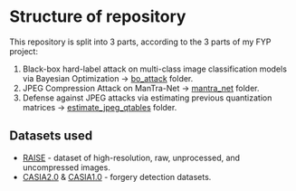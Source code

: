# Structure of repository

This repository is split into 3 parts, according to the 3 parts of my FYP
project:

1. Black-box hard-label attack on multi-class image classification models via
   Bayesian Optimization -> [bo_attack](bo_attack) folder.
2. JPEG Compression Attack on ManTra-Net -> [mantra_net](mantra_net) folder.
3. Defense against JPEG attacks via estimating previous quantization matrices ->
   [estimate_jpeg_qtables](estimate_jpeg_qtables) folder.

## Datasets used
- [RAISE](http://loki.disi.unitn.it/RAISE/download.html) - dataset of
  high-resolution, raw, unprocessed, and uncompressed images.
- [CASIA2.0](https://github.com/namtpham/casia2groundtruth) &
  [CASIA1.0](https://github.com/namtpham/casia1groundtruth) - forgery detection
  datasets.

